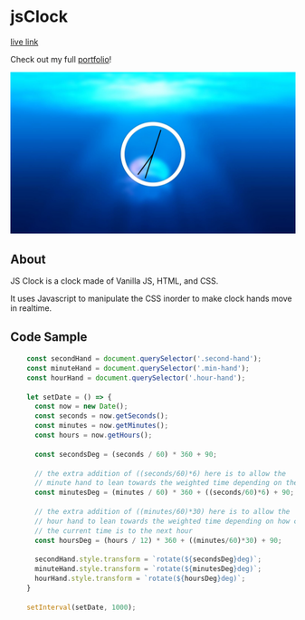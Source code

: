 # jsClock

[live link](https://skdkim.github.io/jsClock/)

Check out my full [portfolio](http://www.davidkim.tech/)!


![ss1](https://github.com/skdkim/jsClock/blob/master/images/clock1.jpg)

## About

JS Clock is a clock made of Vanilla JS, HTML, and CSS.

It uses Javascript to manipulate the CSS inorder to make clock hands move in realtime.

## Code Sample

```javascript
    const secondHand = document.querySelector('.second-hand');
    const minuteHand = document.querySelector('.min-hand');
    const hourHand = document.querySelector('.hour-hand');

    let setDate = () => {
      const now = new Date();
      const seconds = now.getSeconds();
      const minutes = now.getMinutes();
      const hours = now.getHours();

      const secondsDeg = (seconds / 60) * 360 + 90;
      
      // the extra addition of ((seconds/60)*6) here is to allow the 
      // minute hand to lean towards the weighted time depending on the seconds
      const minutesDeg = (minutes / 60) * 360 + ((seconds/60)*6) + 90;
      
      // the extra addition of ((minutes/60)*30) here is to allow the 
      // hour hand to lean towards the weighted time depending on how close
      // the current time is to the next hour
      const hoursDeg = (hours / 12) * 360 + ((minutes/60)*30) + 90;

      secondHand.style.transform = `rotate(${secondsDeg}deg)`;
      minuteHand.style.transform = `rotate(${minutesDeg}deg)`;
      hourHand.style.transform = `rotate(${hoursDeg}deg)`;
    }

    setInterval(setDate, 1000);
```
